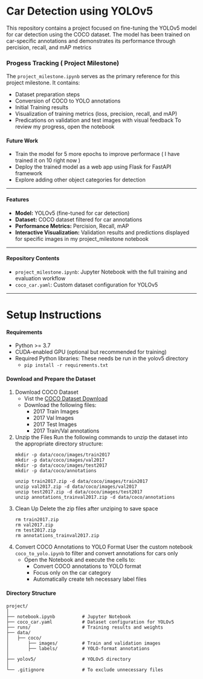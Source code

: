 # Car Detection using YOLOv5
This repository contains a project focused on fine-tuning the YOLOv5 model for car detection using the COCO dataset. The model has been trained on car-specific annotations and demonstrates its performance through percision, recall, and mAP metrics

### Progess Tracking ( Project Milestone)
The `project_milestone.ipynb` serves as the primary reference for this project milestone. It contains:
- Dataset preparation steps
- Conversion of COCO to YOLO annotations
- Initial Training results
- Visualization of training metrics (loss, precision, recall, and mAP)
- Predications on validation and test images with visual feedback
To review my progress, open the notebook
#### Future Work
- Train the model for 5 more epochs to improve performace ( I have trained it on 10 right now )
- Deploy the trained model as a web app using Flask for FastAPI framework
- Explore adding other object categories for detection
---
#### Features
- **Model:** YOLOv5 (fine-tuned for car detection)
- **Dataset:** COCO dataset filtered for car annotations
- **Performance Metrics:** Percision, Recall, mAP
- **Interactive Visualization:** Validation results and predictions displayed for specific images in my project_milestone notebook
---
#### Repository Contents
- `project_milestone.ipynb`: Jupyter Notebook with the full training and evaluation workflow
- `coco_car.yaml`: Custom dataset configuration for YOLOv5
---
# Setup Instructions
#### Requirements
- Python >= 3.7
- CUDA-enabled GPU (optional but recommended for training)
- Required Python libraries:
  These needs be run in the yolov5 directory
  - `pip install -r requirements.txt`
#### Download and Prepare the Dataset
1. Download COCO Dataset
   - Vist the [COCO Dataset Download](https://cocodataset.org/#download)
   - Download the following files:
     - 2017 Train Images
     - 2017 Val Images
     - 2017 Test Images
     - 2017 Train/Val annotations
2. Unzip the Files
   Run the following commands to unzip the dataset into the appropriate directory structure:
   ```
   mkdir -p data/coco/images/train2017
   mkdir -p data/coco/images/val2017
   mkdir -p data/coco/images/test2017
   mkdir -p data/coco/annotations

   unzip train2017.zip -d data/coco/images/train2017
   unzip val2017.zip -d data/coco/images/val2017
   unzip test2017.zip -d data/coco/images/test2017
   unzip annotations_trainval2017.zip -d data/coco/annotations
   ```
3. Clean Up
   Delete the zip files after unziping to save space
   ```
   rm train2017.zip
   rm val2017.zip
   rm test2017.zip
   rm annotations_trainval2017.zip

   ```
5. Convert COCO Annotations to YOLO Format
   User the custom notebook `coco_to_yolo.ipynb` to filter and convert annotations for cars only
   - Open the Notebook and execute the cells to:
     - Convert COCO annotations to YOLO format
     - Focus only on the car category
     - Automatically create teh necessary label files

#### Directory Structure

```
project/
│
├── notebook.ipynb          # Jupyter Notebook
├── coco_car.yaml           # Dataset configuration for YOLOv5
├── runs/                   # Training results and weights
├── data/
│   ├── coco/
│       ├── images/         # Train and validation images
│       ├── labels/         # YOLO-format annotations
│
├── yolov5/                 # YOLOv5 directory
│
└── .gitignore              # To exclude unnecessary files

```
